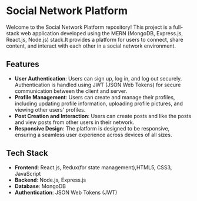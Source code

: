 # Social Network Platform

Welcome to the Social Network Platform repository! This project is a full-stack web application developed using the MERN (MongoDB, Express.js, React.js, Node.js) stack.It provides a platform for users to connect, share content, and interact with each other in a social network environment.

## Features

- **User Authentication**: Users can sign up, log in, and log out securely. Authentication is handled using JWT (JSON Web Tokens) for secure communication between the client and server.
- **Profile Management**: Users can create and manage their profiles, including updating profile information, uploading profile pictures, and viewing other users' profiles.
- **Post Creation and Interaction**: Users can create posts and like the posts and view posts from other users in their network.
- **Responsive Design**: The platform is designed to be responsive, ensuring a seamless user experience across devices of all sizes.

## Tech Stack

- **Frontend**: React.js, Redux(for state management),HTML5, CSS3, JavaScript
- **Backend**: Node.js, Express.js
- **Database**: MongoDB
- **Authentication**: JSON Web Tokens (JWT)

